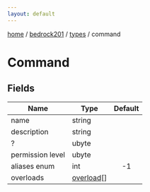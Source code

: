```yaml
---
layout: default
---
```


[home](/)  /  [bedrock201](/protocol/bedrock201)  /  [types](/protocol/bedrock201/types)  /  command

# Command

## Fields

Name | Type | Default
---|---|:---:
name | string | 
description | string | 
? | ubyte | 
permission level | ubyte | 
aliases enum | int | -1
overloads | [overload](/protocol/bedrock201/types/overload)[] | 

